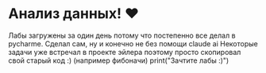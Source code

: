 # Анализ данных! ❤️

Лабы загружены за один день потому что постепенно все делал в pycharme.
Сделал сам, ну и конечно не без помощи claude ai
Некоторые задачи уже встречал в проекте эйлера поэтому просто скопировал свой старый код :) (например фибоначи)
print("Зачтите лабы :)")
